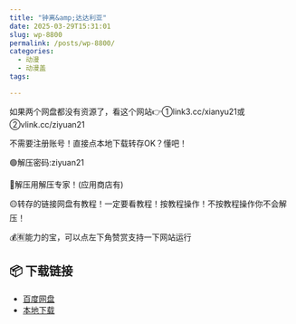 ```yaml
---
title: "钟离&amp;达达利亚"
date: 2025-03-29T15:31:01
slug: wp-8800
permalink: /posts/wp-8800/
categories:
  - 动漫
  - 动漫盖
tags:

---
```


如果两个网盘都没有资源了，看这个网站👉①link3.cc/xianyu21或②vlink.cc/ziyuan21

不需要注册账号！直接点本地下载转存OK？懂吧！

🟢解压密码:ziyuan21

🔵解压用解压专家！(应用商店有)

🟡转存的链接网盘有教程！一定要看教程！按教程操作！不按教程操作你不会解压！

💰🈶能力的宝，可以点左下角赞赏支持一下网站运行

## 📦 下载链接
- [百度网盘](https://blziyuan21.com/pay-download/8800?key=7d5f9e2627&down_id=0)
- [本地下载](https://blziyuan21.com/pay-download/8800?key=7d5f9e2627&down_id=1)

